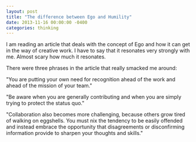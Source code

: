 ```yaml
---
layout: post
title: "The difference between Ego and Humility"
date: 2013-11-16 00:00:00 -0400
categories: thinking
---
```



I am reading an article that deals with the concept of Ego and how it can get in the way of creative work. I have to say that it resonates very strongly with me. Almost scary how much it resonates.

There were three phrases in the article that really smacked me around:

"You are putting your own need for recognition ahead of the work and ahead of the mission of your team."

"Be aware when you are generally contributing and when you are simply trying to protect the status quo."

"Collaboration also becomes more challenging, because others grow tired of walking on eggshells. You must nix the tendency to be easily offended and instead embrace the opportunity that disagreements or disconfirming information provide to sharpen your thoughts and skills."
